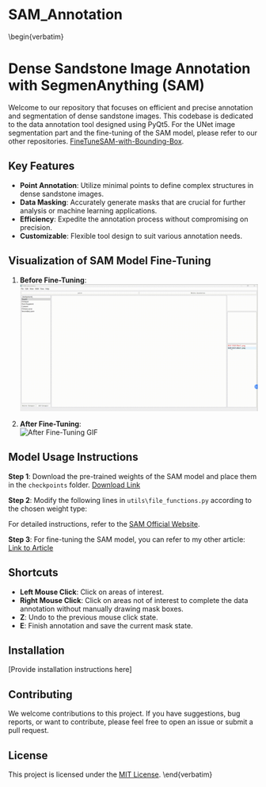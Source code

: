# SAM_Annotation
\begin{verbatim}
# Dense Sandstone Image Annotation with SegmenAnything (SAM)

Welcome to our repository that focuses on efficient and precise annotation and segmentation of dense sandstone images. This codebase is dedicated to the data annotation tool designed using PyQt5. For the UNet image segmentation part and the fine-tuning of the SAM model, please refer to our other repositories.
[FineTuneSAM-with-Bounding-Box](https://github.com/wudi-ldd/FineTuneSAM-with-Bounding-Box).

## Key Features

- **Point Annotation**: Utilize minimal points to define complex structures in dense sandstone images.
- **Data Masking**: Accurately generate masks that are crucial for further analysis or machine learning applications.
- **Efficiency**: Expedite the annotation process without compromising on precision.
- **Customizable**: Flexible tool design to suit various annotation needs.

## Visualization of SAM Model Fine-Tuning

1. **Before Fine-Tuning**:  
   ![Before Fine-Tuning GIF](Demonstration/1.gif)  

2. **After Fine-Tuning**:  
   ![After Fine-Tuning GIF](Demonstration/2.gif)  

## Model Usage Instructions

**Step 1**: Download the pre-trained weights of the SAM model and place them in the `checkpoints` folder. [Download Link](link_to_model_weights)

**Step 2**: Modify the following lines in `utils\file_functions.py` according to the chosen weight type:

For detailed instructions, refer to the [SAM Official Website](link_to_sam_official_website).

**Step 3**: For fine-tuning the SAM model, you can refer to my other article: [Link to Article](link_to_article)

## Shortcuts

- **Left Mouse Click**: Click on areas of interest.
- **Right Mouse Click**: Click on areas not of interest to complete the data annotation without manually drawing mask boxes.
- **Z**: Undo to the previous mouse click state.
- **E**: Finish annotation and save the current mask state.

## Installation

[Provide installation instructions here]

## Contributing

We welcome contributions to this project. If you have suggestions, bug reports, or want to contribute, please feel free to open an issue or submit a pull request.

## License

This project is licensed under the [MIT License](LICENSE).
\end{verbatim}


